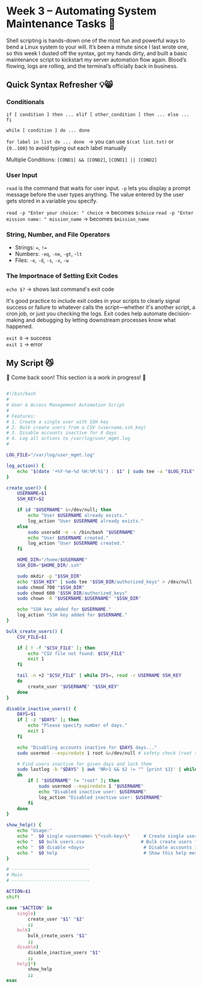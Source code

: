 # Week 3 – Automating System Maintenance Tasks 🤖

Shell scripting is hands-down one of the most fun and powerful ways to bend a Linux system to your will. It’s been a minute since I last wrote one, so this week I dusted off the syntax, got my hands dirty, and built a basic maintenance script to kickstart my server automation flow again. Blood’s flowing, logs are rolling, and the terminal’s officially back in business.

## Quick Syntax Refresher 💡😸

### Conditionals

``if [ condition ] then ... elif [ other_condition ] then ... else ... fi``

``while [ condition ] do ... done``

``for label in list do ... done `` → you can use `$(cat list.txt)` or `{0..100}` to avoid typing out each label manually

Multiple Conditions: `[COND1] && [COND2]`, `[COND1] || [COND2]`

### User Input

`read` is the command that waits for user input. `-p` lets you display a prompt message before the user types anything. The value entered by the user gets stored in a variable you specify.

``read -p "Enter your choice: " choice`` → becomes `$choice`
``read -p "Enter mission name: " mission_name`` → becomes `$mission_name`

### String, Number, and File Operators

- Strings: `=`, `!=`  
- Numbers: `-eq`, `-ne`, `-gt`, -`lt`  
- Files: `-e`, `-d`, `-s`, `-x`, `-w`  

### The Importnace of Setting Exit Codes

``echo $?`` → shows last command's exit code 

It's good practice to include exit codes in your scripts to clearly signal success or failure to whatever calls the script—whether it's another script, a cron job, or just you checking the logs. Exit codes help automate decision-making and debugging by letting downstream processes know what happened.

`exit 0` → success  
`exit 1` → error

## My Script 😼

🚧 Come back soon! This section is a work in progress! 🚧

```bash

#!/bin/bash
#
# User & Access Management Automation Script
#
# Features:
# 1. Create a single user with SSH key
# 2. Bulk create users from a CSV (username,ssh_key)
# 3. Disable accounts inactive for X days
# 4. Log all actions to /var/log/user_mgmt.log
#

LOG_FILE="/var/log/user_mgmt.log"

log_action() {
    echo "$(date '+%Y-%m-%d %H:%M:%S') : $1" | sudo tee -a "$LOG_FILE" > /dev/null
}

create_user() {
    USERNAME=$1
    SSH_KEY=$2

    if id "$USERNAME" &>/dev/null; then
        echo "User $USERNAME already exists."
        log_action "User $USERNAME already exists."
    else
        sudo useradd -m -s /bin/bash "$USERNAME"
        echo "User $USERNAME created."
        log_action "User $USERNAME created."
    fi

    HOME_DIR="/home/$USERNAME"
    SSH_DIR="$HOME_DIR/.ssh"

    sudo mkdir -p "$SSH_DIR"
    echo "$SSH_KEY" | sudo tee "$SSH_DIR/authorized_keys" > /dev/null
    sudo chmod 700 "$SSH_DIR"
    sudo chmod 600 "$SSH_DIR/authorized_keys"
    sudo chown -R "$USERNAME:$USERNAME" "$SSH_DIR"

    echo "SSH key added for $USERNAME."
    log_action "SSH key added for $USERNAME."
}

bulk_create_users() {
    CSV_FILE=$1

    if [ ! -f "$CSV_FILE" ]; then
        echo "CSV file not found: $CSV_FILE"
        exit 1
    fi

    tail -n +2 "$CSV_FILE" | while IFS=, read -r USERNAME SSH_KEY
    do
        create_user "$USERNAME" "$SSH_KEY"
    done
}

disable_inactive_users() {
    DAYS=$1
    if [ -z "$DAYS" ]; then
        echo "Please specify number of days."
        exit 1
    fi

    echo "Disabling accounts inactive for $DAYS days..."
    sudo usermod --expiredate 1 root &>/dev/null # safety check (root should never be disabled)

    # Find users inactive for given days and lock them
    sudo lastlog -b "$DAYS" | awk 'NR>1 && $2 != "" {print $1}' | while read -r USERNAME
    do
        if [ "$USERNAME" != "root" ]; then
            sudo usermod --expiredate 1 "$USERNAME"
            echo "Disabled inactive user: $USERNAME"
            log_action "Disabled inactive user: $USERNAME"
        fi
    done
}

show_help() {
    echo "Usage:"
    echo "  $0 single <username> \"<ssh-key>\"     # Create single user"
    echo "  $0 bulk users.csv                     # Bulk create users from CSV"
    echo "  $0 disable <days>                      # Disable accounts inactive for X days"
    echo "  $0 help                                # Show this help message"
}

# -----------------------------
# Main
# -----------------------------

ACTION=$1
shift

case "$ACTION" in
    single)
        create_user "$1" "$2"
        ;;
    bulk)
        bulk_create_users "$1"
        ;;
    disable)
        disable_inactive_users "$1"
        ;;
    help|*)
        show_help
        ;;
esac

```
